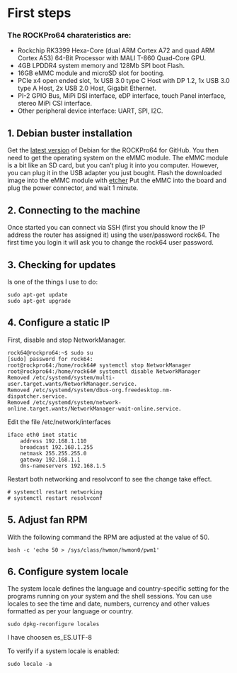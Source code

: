 # First steps

###  The ROCKPro64 charateristics are:
* Rockchip RK3399 Hexa-Core (dual ARM Cortex A72 and quad ARM Cortex A53) 64-Bit Processor with MALI T-860 Quad-Core GPU. 
* 4GB LPDDR4 system memory and 128Mb SPI boot Flash. 
* 16GB eMMC module and microSD slot for booting. 
* PCIe x4 open ended slot, 1x USB 3.0 type C Host with DP 1.2, 1x USB 3.0 type A Host, 2x USB 2.0 Host, Gigabit Ethernet.
* PI-2 GPIO Bus, MiPi DSI interface, eDP interface, touch Panel interface,  stereo MiPi CSI interface.
* Other peripheral device interface: UART, SPI, I2C.

## 1. Debian buster installation
Get the [latest version](https://github.com/ayufan-rock64/linux-build/releases) of Debian for the ROCKPro64 for GitHub.
You then need to get the operating system on the eMMC module. The eMMC module is a bit like an SD card, but you can’t plug it into you computer. However, you can plug it in the USB adapter you just bought.
Flash the downloaded image into the eMMC module with [etcher](https://www.balena.io/etcher/)
Put the eMMC into the board and plug the power connector, and wait 1 minute.

## 2. Connecting to the machine
Once started you can connect via SSH (first you should know the IP address the router has assigned it) using the user/password rock64.
The first time you login it will ask you to change the rock64 user password.

## 3. Checking for updates
Is one of the things I use to do:

```
sudo apt-get update
sudo apt-get upgrade
```
## 4. Configure a static IP
First, disable and stop NetworkManager.
```
rock64@rockpro64:~$ sudo su
[sudo] password for rock64: 
root@rockpro64:/home/rock64# systemctl stop NetworkManager
root@rockpro64:/home/rock64# systemctl disable NetworkManager
Removed /etc/systemd/system/multi-user.target.wants/NetworkManager.service.
Removed /etc/systemd/system/dbus-org.freedesktop.nm-dispatcher.service.
Removed /etc/systemd/system/network-online.target.wants/NetworkManager-wait-online.service.
```
Edit the file /etc/network/interfaces
```
iface eth0 inet static
    address 192.168.1.110
    broadcast 192.168.1.255
    netmask 255.255.255.0
    gateway 192.168.1.1
    dns-nameservers 192.168.1.5
```
Restart both networking and resolvconf to see the change take effect. 
```
# systemctl restart networking
# systemctl restart resolvconf
```

## 5. Adjust fan RPM
With the following command the RPM are adjusted at the value of 50.
```
bash -c 'echo 50 > /sys/class/hwmon/hwmon0/pwm1'
```

## 6. Configure system  locale
The system locale defines the language and country-specific setting for the programs running on your system and the shell sessions. 
You can use locales to see the time and date, numbers, currency and other values formatted as per your language or country.

```
sudo dpkg-reconfigure locales
```
I have choosen es_ES.UTF-8

To verify if a system locale is enabled:
```
sudo locale -a
```
